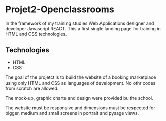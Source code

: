 # Projet2-Openclassrooms
In the framework of my training studies Web Applications designer and developer Javascript REACT. This a first single landing page for training in HTML and CSS technologies.

## Technologies
- HTML
- CSS

The goal of the projetct is to build the website of a booking marketplace using only HTML and CSS as languages of development. No othr codes from scratch are allowed.

The mock-up, graphic charte and design were provided bu the school.

The website must be responsive and dimensions must be respected for bigger, medium and small screens in portrait and pysage views.
